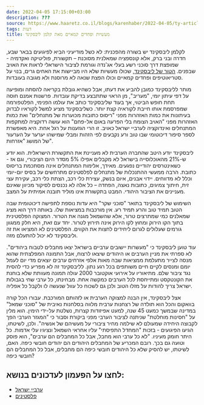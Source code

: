 ```yaml
---
date: 2022-04-05 17:15:00+03:00
description: ???
source: https://www.haaretz.co.il/blogs/karenhaber/2022-04-05/ty-article/00000180-5b9a-d615-a9bf-dfda4fd30000
tags: דעות
title: מעשיות ופחדים קמאיים מאת קלמן ליבסקינד
---
```


לקלמן ליבסקינד יש בשורה מהפכנית: לא כשל מודיעיני הביא לפיגועים בבאר שבע, חדרה ובני ברק, אלא קונספציה שמאלנית מסוכנת – תקשורת, פוליטיקה ואקדמיה - שמופצת דרך סוכני רשע בעלי אג'נדה וגורמת לציבור הישראלי לראות את האויב שבפנים. [הטור של ליבסקינד](https://www.maariv.co.il/journalists/Article-908265), שכולו מעשיות שלא היו מביישות את האחים גרים, בנוי על סטריאוטיפים ופחדים קמאיים וכולו הפצת שנאה לא מרוסנת ולא מגובה בעובדות.

מותר לליבסקינד כמובן להביע את דעתו, אבל כשהיא גובלת בקריאה להסתה ומופיעה על דפי עיתון יומי, "מעריב", מן הראוי שתתבצע בדיקת עובדות. פרשנות אמנם חוסה תחת חופש הביטוי, אך בעוד שליבסקינד כותב את עולמו הפנימי, הפלטפורמה שמפרסמת אותו חייבת לקוראיה קצת יותר. כשליבסקינד מציע למשל לקוראיו לבדוק בעיתונות את כמות האזהרות מפני "ריסוס כתובות מכוערות של מתנחלים" ואת כמות האזהרות מפני "האויב הצומח בלי הפרעה באום אל-פחם" הוא עושה רדוקציה למתקפות המתנחלים ואינדוקציה לערביי ישראל כאויב. זו הרי הגזענות על רגל אחת. היא מאפשרת לספר סיפור דיכוטומי שבו טוב ורע נקבעים לפי הזהות ומבלי שמישהו יערער על הערעור של המושג "אזרחות".

ליבסקינד יודע היטב שהחברה הערבית לא מעניינת את התקשורת הישראלית. הוא יודע ש-21% מהאוכלוסייה בישראל לא מקבלים אפילו 5% מסדר היום הציבורי, וגם אז - כשאינטרסים יהודיים נפגעים. מאידך, אלימות המתנחלים אינה מסתכמת בריסוס כתובת. הרבה ממעשי ההתנכלות של מתנחלים לפלסטינים מתרחשים על בסיס יום-יומי וכלל לא מדווחים. יידוי אבנים, איום בנשק, עצירת כלי רכב, הצתת כלי רכב, עקירת עצי זית, חיתוך צמיגים, כתובות נאצה, הפחדה – כל אלה לא נכנסים לסיקור מכיוון שאינם מעניינים את הציבור היהודי. המבט בתקשורת אינו מוליד תובנה אמיתית על המצב.

השימוש של ליבסקינד בתואר "סוכני שקר" היא עדות נוספת לתפישה דיכוטומית שבה הטוב תמיד טוב והרע תמיד רע. אין מורכבות במציאות שלו. באותה דרך הוא מציג שמאלנים כמי שמתרצים טרור, אלא שהשמאל מגנה את הטרור. המצוקה הפלסטינית בתוך הקו הירוק ומחוץ לקו הירוק אינה תירוץ לטרור. יחד עם זאת, היא חלק ממגוון גורמים שעלולים לגרום ליחידים לחצות את הקווים. הפלסטינים לא המציאו את זה וליבסקינד לא יכול להתעלם מזה.

עוד טוען ליבסקינד כי "מעשרות יישובים ערביים בישראל יצאו מחבלים לטבוח ביהודים". לא ספרתי את מניין הערבים או היהודים שיצאו לרצוח, אבל התמונה המפלצתית שהוא מנסה לצייר מתעלמת ממציאות שבה מאות אלפי אזרחים ערבים יוצאים מדי יום לעמל יומם ומנסים לקיים חיים משותפים בכל רגע נתון. לליבסקינד זה לא מפריע כדי להסית נגד ציבור שלם. מתיאוריו על אירועי אוקטובר 2000 עולה תמונה מעוותת שלא בוחנת את הקונטקסט ומתייחסת לכל הערבים כמקשה אחת. מבחינתו, כל ערבי שחי בגבולות ישראל צריך להודות על מזלו הטוב ולכן גם לשכוח כל עוול שנעשה לו ולקבל כל אפליה.

אצל ליבסקינד, אין הבנה למצוקה הערבית או לזהותם המורכבת. עבורו הכל קורה בוואקום והכל הוא תולדה של רצחנות ערבית מלווה בסלחנות נאיבית של "סוכני שמאל" במדינה שבמשך כמעט 45 שנה, למעט אפיזודות קצרות, נשלטת על-ידי הימין. הוא מלין על "חסינות מוחלטת" שניתנה לציבור הערבי מפני ביקורת וסבור כי "המגזר הערבי הפך לקבוצה היחידה שמעולם לא שילמה מחיר ציבורי על מעשיהם של אנשיה". ולכן, לשיטתו, הגיעו הפיגועים - בזכות "המחדל התפיסתי" עליו אחראי השמאל ונציגיו עלי אדמות. כל היתר חומק מעיניו. "לא כל ערבי הוא מחבל, אבל כל המחבלים הם ערבים", הוא פוסק וטועה גם בכך. רובם המכריע של המחבלים היהודים הם יהודים חובשי כיפה. האם, לשיטתו, יש להסיק שלא כל היהודים חובשי כיפה הם מחבלים, אבל כל המחבלים הם חובשי כיפה?

לחצו על הפעמון לעדכונים בנושא:
------------------------------

* [ערביי ישראל](/ty-tag/0000017f-da56-dea8-a77f-de76bf0c0000)
* [פלסטינים](https://www.themarker.com/ty-tag/0000017f-da2d-dea8-a77f-de6fa5fe0000)